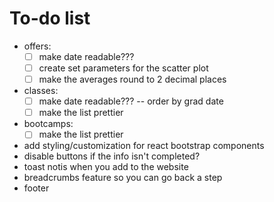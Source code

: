 # To-do list

- offers:
  - [ ] make date readable???
  - [ ] create set parameters for the scatter plot
  - [ ] make the averages round to 2 decimal places
- classes:
  - [ ] make date readable??? -- order by grad date
  - [ ] make the list prettier
- bootcamps:
  - [ ] make the list prettier
- add styling/customization for react bootstrap components
- disable buttons if the info isn't completed?
- toast notis when you add to the website
- breadcrumbs feature so you can go back a step
- footer
